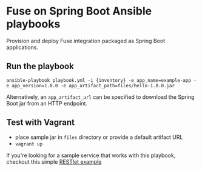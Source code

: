 # Fuse on Spring Boot Ansible playbooks

Provision and deploy Fuse integration packaged as Spring Boot applications.

## Run the playbook

`ansible-playbook playbook.yml -i {inventory} -e app_name=example-app -e app_version=1.0.0 -e app_artifact_path=files/hello-1.0.0.jar`

Alternatively, an `app_artifact_url` can be specified to download the Spring Boot jar from an HTTP endpoint.

## Test with Vagrant
- place sample jar in `files` directory or provide a default artifact URL
- `vagrant up`

If you're looking for a sample service that works with this playbook, checkout
this simple [RESTlet example](https://github.com/davgordo/fuse-restlet-spring-boot)

